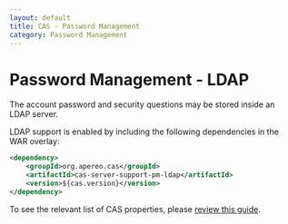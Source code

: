 ```yaml
---
layout: default
title: CAS - Password Management
category: Password Management
---
```


# Password Management - LDAP

The account password and security questions may be stored inside an LDAP server.

LDAP support is enabled by including the following dependencies in the WAR overlay:

```xml
<dependency>
    <groupId>org.apereo.cas</groupId>
    <artifactId>cas-server-support-pm-ldap</artifactId>
    <version>${cas.version}</version>
</dependency>
```

To see the relevant list of CAS properties, please [review this guide](../configuration/Configuration-Properties.html#ldap-password-management).